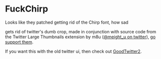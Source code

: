 # FuckChirp
Looks like they patched getting rid of the Chirp font, how sad

gets rid of twitter's dumb crop, made in conjunction with source code from the Twitter Large Thumbnails extension by m8u ([@meight_u on twitter](https://twitter.com/meight_u)), [go support them](https://ko-fi.com/meight_u).

If you want this with the old twitter ui, then check out [GoodTwitter2](https://github.com/Bl4Cc4t/GoodTwitter2).

